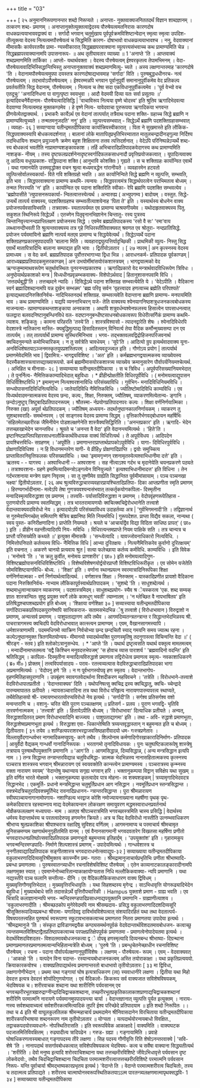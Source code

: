 +++
title = "03"

+++
[ २५ 
अनुमाननिरूपणानन्तर शब्दो निरूप्यते । अनाप्ता- नुक्तवाक्यजनिततदर्थं विज्ञान शाब्दज्ञानम् । तत्करण शब्द- प्रमाणम् । अनाप्तानुक्तेत्युक्तत्वाद्वेदस्य पौरुषेयत्वमतनिरासः कारणदोष वाधकप्रत्ययाभाववद्वाक्यं वा । सर्गादौ भगवान् चतुर्मुखाय पूर्वपूर्वक्रमविशिष्टान्वेदान् स्मृत्वा स्मृत्वा उपदिश- तीत्युक्त्या वेदस्य नित्यत्वमपौरुषेयत्वं च सिद्धमिति कारण- दोषाभावो वाधकप्रत्ययाभावश्च । 
ननु, वेदवाक्यानां मीमासकैः कार्यपरतयैव प्रामा- ण्यस्वीकारात् सिद्धब्रह्मपरवाक्याना व्युत्पत्त्यसंभवाच्च कथ प्रामाण्यमिति चेन्न । सिद्धब्रह्मपरवाक्यानामपि उपासनारूप- 
॥ अथ तृतीयावतार व्याख्या ॥ 
1 
'अनाप्ते 'ति । आप्तवाक्यं शब्दप्रमाणमिति तार्किका । आप्तो- यथार्थवक्ता । वेदस्य पौरुषेयत्वम् ईश्वरकृतत्व तेपामभिमनम् । वेदा- पौरुषेयत्ववादिभिस्सिद्धान्तिभिस्तु अनाप्तानुक्तवाक्यं शब्दप्रमाणमित्यु- च्यते । अस्य लक्षणान्तरमाह 'कारणदोषे 'ति । वेदानामपौरुषेयत्वमुपपा दयस्तत्र कारणदोषाद्यभावमाह 'सर्गादा' विति । पुरुषबुद्धधधीनरच- नत्वं पौरुषेयत्वम् । तदभावोऽपौरुषेयत्वम् । ईश्वरम्मन्नपि भगवान पूर्वानुपूर्वी समानानुपूर्वीकमेव वेद प्रतिकल्प प्रवर्तयतीति सिद्ध वेदानाम्, पौरुषेयत्वम् । नित्यत्व च तेषा सदा एकविधानुपूर्वीकत्वमेव । 'पूर्व 
वेभ्यो वच एतदूचुः' 'अनादिनिधना पा वागुत्पृष्टा स्वयभुवा । आदौ वेदमयी दिव्या यतः सर्वा प्रसूतयः ॥' इत्यादिवचनैर्वेदानाम- पौरुषेयत्वादिसिद्धि | 'वाचाविरूप नित्यया वृष्णे चोदस्व' इति श्रुतिव ऋगादिभेदवत्या वेदवाण्या नित्यत्वमाह मुक्तकण्ठमेव । हे वृष्णे नित्य- यावेदवाचा पुरुरूपया ऋगादिकया भगवन्त प्रीणयेत्येतद्वाक्यार्थ. । 
प्रभाकरैः कार्येऽर्थ एव वेदानां तात्पर्यात् तत्रैवाथ पदाना शक्ति- ग्रहाच्च सिद्धे ब्रह्मणि न प्रामाण्यमित्युच्यते । तन्मतमनुजदति' ननु' इति । व्युत्पत्त्यसम्भवात् - सिद्धेऽर्थे ब्रह्मणि पदशक्तिग्रहासम्भवात् । व्यवहा- 
२६ ] 
सव्याग्याया यतीन्द्रमतदीपिकाया 
कार्यात्त्रियस्वीकारात् । पिता ने सुखमास्ते इति लौकिक- सिद्धपवाक्यस्यापि बोधकत्वदर्शनात् । बालानां लोके मातापितृप्रभृतिभिरम्वातात मातुलचन्द्रादीनड्गुल्या निर्दिश्य तदभिधायिनः शब्दान् प्रयुञ्जानैः क्रमेण बहुश शिक्षिताना तत्तव त्पत्तिदर्शनात् । वेदेऽपि परिनिष्पन्नेऽप्यर्थे शब्द- स्य बोधकत्वं भवतीति नाप्रामाण्यशङ्कावकाश । तर्हि अभिचारादिप्रतिपादकवेदागस्य कथ प्रामाण्यमिति नाशङ्क- नीयम् । तस्य दृष्टफलप्रदर्शनेनादृष्टस्वर्गादिफलकसाधनादौ प्रवृत्तिप्रयोजकत्वात् । यूपादित्यवाक्य तु आदित्य वधूपप्रकाश- 
राद्धिपदाना शक्ति ( आनुभावि कोशक्तिः ) गृह्यते । स च शक्तिग्रहः कार्यान्वित एवार्थे । यथा गामानयेति उत्तमवृद्धोक्त वचन श्रुत्वा मध्यमत्रद्धेन गांरानीयते । व्यवहारमेन हटवतो व्युत्पित्सोर्वालस्यकार्या- विते गवि शक्तिग्रहो भवति । अत कार्यानिन्विते सिद्धे ब्रह्मणि न व्युत्पत्ति, सम्भवति, इति भाव । सिद्धपरवाक्याना प्रामाण्य कथमि- त्यन्वयः । सिद्धपरत्वमंत्र सिद्धार्थपरत्वेन पराभिमतत्व बोध्यम् । तन्मत निरस्यति 'न' इति । कार्यान्वित एव पदाना शक्तिरिति स्वीका- रेपि ब्रह्मणि पदशक्ति सम्भवत्येव । 'ब्रह्मोपासीते 'त्युपासनरूपकार्या- न्वितत्वात्तस्येत्यर्थ । अन्वारुह्य ( अभ्युपगम्य ) बादोयम् । वस्तुत. सिद्धे- उप्यर्थे तात्पर्य वाक्यस्य, पदशक्तिग्रहश्च सम्भवतीत्याशयेनाह 'पिता ते' इति । यस्यार्थस्य बोधनेन वाक्य प्रयोजनपर्यवसायिभवति । तत्रवाक्य- स्यतात्पर्यमत एव प्रामाण्य चाश्रयणीयमेव । यथोदाहृतवाक्यस्य पितु. सकुशल स्थिनिरूपे सिद्धेऽर्थे । एतच्णेन पितृवृनानभिज्ञानेन चिन्तातु- रस्य पुत्रस्य चिन्तानिवृत्त्यानन्दप्राप्तिलक्षण प्रयोजनस्य सिद्धे । एवमेव ब्रह्मप्रतिपादकस्य 'रसो वै सः' 'रमा'वाय लब्ध्वानन्दीभवती ति श्रुत्यन्तवाक्यस्य तत्र गृहे निधिरस्तीतिवाक्यवत् श्रवणत एव श्रोतुरा- नन्दप्रातिसिद्धे. प्रयोजन पर्यवमायिनो ब्रह्मणि नात्पर्य मतएव प्रामाण्य च सिद्धयेवेत्यर्थं । सिद्धेऽप्यर्थे पदाना शक्तिग्रहणप्रकारमुपपादयति 'बालाना मिति । व्यवहाराद्व्युत्पत्तिर्यादृच्छिकी । प्राथमिकी व्युत्प- निस्तु सिद्ध एवार्थे मातापित्रादिभिः बालाना सम्पाद्यत इति भावः । 
द्वितीयोऽवतार 
। 
[ २७ 
नपरम् | अन कृत्स्नस्य वेदस्य प्रामाध्यम । स वेदः कर्म. ब्रह्मप्रतिपादक पूर्वोत्तरभागाभ्या द्विधा भिन्न । आराधनकर्म- प्रतिपादक पूर्वकाण्डम् | आराध्यब्रह्मप्रतिपादकमुत्तरकाण्डम् | अन उभयोर्मीमांसयोरंकशास्त्रयम् । भागद्वयात्मको वेद ऋग्यजुम्मामाथवरूपेण चतुर्थावस्थितः पुनरनन्तप्रकारश्च । ऋगादिप्रकारो वेद मन्त्रार्थवादविधिरूपेण त्रिविधः । अनुष्ठेयार्थप्रकाशको मन्त्र | विध्यधीनप्रवृन्नम्भकवाक्य- विशेपोऽर्थवाद | हितानुशासनपवामि विधि । 
'तत्तदर्थबुद्धी'ति । तत्तच्छदने न्यादिः । 
दिसिद्धेऽथे 
पदाना शक्तिग्रह सम्भवत्येवेति ये । 'वेदेऽपीति । वैदिकाना स्वर्ग ब्रह्मादिशब्दानामपि यन्न दुखेन सम्भन्नम' 'ब्रह्म परिवृ सर्वन 'वृहत्त्वादव हणत्वाच्च ब्रह्मेति परिपश्यते' इत्याद्यथवादनिरुक्तिनिर्वच- नादिभिस्तनदर्थ शक्तिग्रह. सम्भवत्यवेति वेदान्ताना ब्रह्मणि प्रामाण्य- मनपायमिति भाव । कथ प्रामाण्यमिति । यद्यपि व्यननाभिचरन् यजे- तेति वाक्यस्य श्येनयागनिष्ठशत्रुधजनकत्वबोधकस्य माजन्यत्वा- त्प्रामाण्यकथन्ताशङ्काया अनवकाश । अथापि शत्रुवर्धम्यश्वेनफलस्य हिसात्वेन पापसाधनत्वात् फलद्वारा बलवदनिष्टानुबन्धिनविधे वल- वदष्टाननुबन्धीष्टसाधनबोधकत्वरूप विधेरीत्सर्गिकं प्रामाण्य कथमि- त्याशय. शङ्कितुः । कामना परिहरति 'तस्ये'ति । शास्त्रविश्वासो - त्पादनद्वारेति शेषः । श्येनादिविधेरपि वेदशास्त्रे नातिकाना मास्ति- क्यबुद्धिमुत्पाद्य हिसादितस्तान् विनिवर्त्य तेया वैदिक कर्मोन्मुख्यसम्पा दन एव तात्पर्यम् । तत् तात्पर्यार्थे प्रामाण्य सुस्थिरमिनिभाव । भगव- तद्भक्तवलवद्विद्रोहिजनपरिजवनार्थ क्वचिदनुमन्यते कमोभिचारिकम् । न तु सर्वत्रेति चावधेयम् । 'यूपे'ति । आदित्यो ग्रुप इत्यर्थवादवाक्य यूना- अनविधिशेषतयाऽञ्जनमस्कृतयुपप्रशस्तिपरम् । आदित्यवदुज्ज्वल इति । गौणोऽय प्रयोग | तात्पर्यार्थ प्रमाणमेवेदमिति भाव | द्विवामित्र:- भागद्वयविशिष्ट । 'अत' इति । कर्मब्रह्मभागद्वयात्मकस्य व्याख्येयस्य वेदस्यैकशास्त्रत्वात्तव्द्याख्यारूपयो. कर्म ब्रह्ममीमासयोरकशास्त्र्य 
व्याख्येय क्रमानुसारेण पौर्वापर्यनियमश्चेत्यर्थ. । अभिहित च मीनासा- 
२८ ] 
सव्याम्याया यतीन्द्रमतदीपिकाया 
। 
स च त्रिविध । अपूर्वपरिसख्यानियमभेदात् । ते पुनर्नित्य- नैमित्तिककाम्यादिभेदात् बहुविधाः । * व्रीहीन्प्रोक्षतीति विधिरपूर्वंविधि । ( मनोमयत्वाद्युपासन विधिर्विशिष्टविधि )* इमामगृभ्ण नित्यश्वरशनाविधिः परिसंख्याविधि । गुर्वभिग- मनादिविधिनियमविधि । सन्ध्योपासनादिविधिनित्यविधिः । जातेयादिविधि नैमित्तिकविधिः । ज्योतिष्टोमादिविधि काम्यविधि । एव विध्यर्थवादमन्त्रात्मकस्य वेदस्य छन्दः, कल्प:, शिक्षा, निरुक्तम्, ज्यौतिषम्, व्याकरणमित्येतान्य- ङ्गानि । छन्दोऽनुष्टुप् त्रिष्टुबादिप्रतिपादनरूपम् । श्रौतस्मा- र्नप्रयोगप्रतिपादनपरः कल्पः । शिक्षा वर्णनिर्णयात्मिका । निरुक्त (खा) अपूर्वा र्थप्रतिपादकम् । ज्यौतिषम् अध्ययन- तदर्थानुष्ठानकालनिर्णायकम् । व्याकरण तु सुशब्दस्वरादि- समर्थनपरम् । एवं साङ्गस्य वेदस्य प्रामाण्य सिद्धम् । 
वृत्तिकारैर्भगवद्बोधायन महर्षिभिः 'संहितमेतच्छारीरक जैमिनीयेन पोडशलक्षणेनेति शास्त्रैक्यसिद्धिरिति । 'अनन्तप्रकार' इति । ऋगादि- भेदेन तत्तच्छाखाभेदेन चानन्तविध । श्रूयते च 'अनन्ता वै वेदा' इति वेदानन्त्यमित्यर्थः । 
'हिते'ति । इष्टानिष्टप्राप्तिपरिहारसाधनालौकिकार्थविधायक वाक्यं विधिरित्यर्थ । ते अपूर्वविधय । आदिपदेन प्रायश्चित्तविधि- सग्रहणम् । 'अपूर्वेति । प्रमाणान्तराप्राप्तार्थप्रापकोऽपूर्वविधि । यागा- दिविधिरपुर्वविधि । प्रोक्षणादिविधिश्व । न हि विधानमन्तरेण यागी- ये व्रीहिy प्रोक्षणादिप्राप्ति । द्वयोः समुच्चित्य प्राप्तावितरनिवृत्तिफलकः परिसख्याविधिः । यथा 'इमामगृभ्णन् रशनामृतस्येत्यश्वाभिधानीमा दत्ते' इति । ऋतस्य - - यागस्य । अश्वाभिधानी -- अश्वरशना । सह नीत्वाऽश्व गर्दभ च मृदानेयेति चयनप्रकरणे पठ्यते । तत्राश्वरशना- ग्रहणे इमामित्यादिमन्त्रोऽङ्गत्वेन विनियुज्यते ' इत्यश्वाभिधानीमादत्त' इति विधिना । तेन गर्दभरशनाया मन्त्रेण ग्रहण निवृत्तम् । सा तु तूष्णीमेव ग्राह्येति सिद्धान्तित पूर्वमीमांसायाम् । पञ्च पञ्चनखा भक्ष्या' 
द्वितीयोऽवतार. 
[ २६ 
अथ श्रुत्यविरुद्धाचारव्यवहारप्रायश्चितादिप्रतिपा- दिका आप्तप्रणीता स्मृति प्रमाणम् । हिरण्यगर्भादीनामा- मत्वेऽपि तेषा गुणत्रयवश्यन्वसंभवात् तत्कर्तृकयोगकपिला- दिस्मृतीना मन्वादिस्मृत्यविरुद्धाशा एव प्रमाणम् । तत्त्ववि- पर्यासादिविरुद्धाशा न प्रमाणम् । वेदोपवृंहणरूपेतिहास - पुराणयोरपि प्रामाण्य स्वतम्सिद्धम् । तत्र भारतरामायणयोः क्वचित्क्वचिद्वेरोधभानेति तत्त्वाशे वेदान्तवाक्यवदविरोधो 
नेय । 
इत्यादयोऽपि परिसंख्याविधय उदाहर्तव्या अत्र | 'गुर्वभिगमनादी'ति । तद्विज्ञानार्थ स गुरुमेवाभिगच्छेत् समित्पाणि श्रेत्रिय ब्रह्मनिष्ठ मिति नियमविधि | गुरूपदेशत. प्राप्ता विद्यैव सकला, नान्यथा ( स्वय पुस्त- कनिरीक्षणादिना ) प्राप्तेति नियम्यते । श्रयते च 'आचार्याद्वैव विद्या विदिता साधिष्ठ प्रापत्' ( छा० ) इति । व्रीहीन वहन्तीत्यादिरपि निय- मविधिः । विधिरत्यन्तमप्राप्ते नियम पाक्षिके सति । तत्र चान्यत्र च प्राप्तौ परिसख्येति कथ्यते ॥' इत्युक्त मीमासकै । 'सन्ध्येत्यादि । यावज्जोवनाधिकारो नित्यविधि. । निमित्तोपनिपाते कर्तव्यस्य विधि- नैमित्तिक विधि | आभ्या दुरितक्षयः । नित्यनैमित्तिकरेव कुर्वाणो दुरितक्षयम्' इति वचनात् । अकरणे चानयो प्रत्यवाय श्रुत | सत्या फलेच्छाया कर्तव्य कर्मविधि. काम्यविधिः । इति विवेक । 'मनोमये 'ति । 'स क्रतु कुर्वीत, मनोमयः प्राणशरीर' ( छा० ) इति मनोमयत्वादिगुण- विशिष्टब्रह्मोपासनविधिविशिष्टविधि । विशेष्यविशेषणयोर्द्वयोरप्राप्तौ विशिष्टविधिरूरीकृत । एव सोमेन यजेतेति सोमविशिष्टयागविधि- बोध्य. । 'शिक्षा' इति । वर्णाना स्थानप्रयत्न स्वरमात्रादिनिरूपिका शिक्षा वर्णनिर्णयात्मका - वर्ण निर्णयार्थत्वादित्यर्थ. । वर्णशास्त्र शिक्षा । निरुक्तम् - यास्कादिप्रणीत प्रायशो वैदिकाना पदाना निरुक्तिनिर्वच- नाभ्याम लौकिकापूर्वस्वार्थप्रतिपादकम् । 'सुशब्दे 'ति । साधुशब्देत्यर्थ । शब्दमाधुत्वान्वाख्यान व्याकरणम् । पदशास्त्रमिदम्। साधुशब्दप्रयोग- स्यैव श्र ेयस्करत्व 'एक. शब्द सम्यक् ज्ञातः शास्त्रान्वितः सुष्ठु प्रयुक्त स्वर्गे लोके कामधुग् भवती' त्याम्नातम् । 'न म्लेच्छित वै नापभाषितव' इति प्रतिषिद्धश्चापशब्दप्रयोग इति बोध्यम् । 'शिक्षाया वर्णशिक्षा 
३० ] 
सव्यास्याया यतीन्द्रमतदीपिकाया 
सर्गादिपञ्चकप्रतिपदकपुराणेष्वपि 
सात्त्विकराज- सतामसभेदभिन्न ेषु तत्त्वाशे ( विरोधाभावान ) विरुद्वाशो न प्रमाणम्, अन्यत्सर्व प्रमाणम् । पाशुपताद्यागण अपि तथैव । आगमदिव्यतन्त्रतन्त्रान्त र सिद्धान्तभेदभिन्नस्य श्री. पाचरात्रागमस्य क्वचिदपि वेदविरोधाभावात् कात्स्त्यन प्रामाण्यम् । एवम, वैखानसागमस्यापि । धर्मशास्त्राणामपि 
. 
पदममधिगमो व्याक्रिण निर्वचोभ्या छन्द छन्दचितौ स्याद् गमयनि समय ज्यात्थ रहना । कल्पेऽनुष्ठानमुक्त त्रितगमितयोन्यय- मीमानयो स्यादर्थव्यक्ति पुराणस्मृतिषु तदनुगास्त्वा विचिन्वन्ति वेदा ॥' ( श्रीरङ्ग - स्तव ) इति श्लोकोऽत्रानुसन्धेय. । 
* 
'आप्ते 'ति । यथार्थ द्रष्टृत्वसति यथार्थ वक्तृत्व मामतमत्वम् । मन्वादीनामाप्ततमत्व 'यद्वै किश्चिन मनुवदत्तभेपजम्' 'स होवाच व्यास पाराशर्य ' 'ब्रह्मवादिनो वदन्ति' इति श्रतिसिद्धम् । कापिला- दिस्मृतीना मन्वादित्यविरुद्धाशे प्रमाणत्व तद्विरोधेत्व प्रमाणत्व स्मृत्य- नवकाशाधिकरणे ( ब्र० मी० ) प्रोक्तम् | तत्त्वविपर्यासादयः - पराव- रतत्त्वव्यत्यास वेदविरुद्धाचारादिप्रतिपादका भागा अप्रमाणमित्यर्थः । 'वेदोपनु हणे 'ति । न ण पूर्वभागस्योपवृ हण स्मृतय । वेदान्तभागोप- वृहणमितिहासपुराणानि । उपबृंहण स्वावगतवेदार्थाना विशदीकरण महपिवचने । 'तत्रेति । विरोधभाने-तत्त्वाशे वेदविरोधापातप्रतीतो । 'वेदान्तवाक्यव' दिति । यथोपनिषत्सु क्वचिद्र द्रस्य क्वचिद्धातु, क्वचि- च्चेन्द्रादे पारम्यमापाततः प्रतीयते । न्यायसञ्चारादिना तत्र यथा विरोध परिहृत्य नारायणपारम्यपरत्व स्थाप्यते, तथैवेतिहासयो श्री- रामायणभारतयोरप्यविरोधो नेय इत्यर्थः । 
'सर्गादी'ति । सर्गश्व प्रतिसर्गश्व वशो मन्वन्तराणि च । वशानु- चरित चेति पुराण पञ्चलक्षणम् ॥ प्रतिसर्ग - प्रलय । पुराण भगवद्वि- भृतिवि तारवर्णनात्मकम् । 'तत्त्वाशे' इति । हितायेऽपीति बोध्यम् । 'विरोधाभावा' दित्याधिक प्रतीयते । अन्यत्, विरुद्धाशादितरत् प्रमाण विरोधाभावादिनि बाज्ज्यय । पाशुपताद्यागमा' इति । तथा - अवि- रुद्धाशे प्रमाणभूताः, विरुद्धाशेष्वप्रमाणभूता इत्यर्थ । विरुद्धाशा एवा- धिकान्तेष्विति त्रय्यन्तवृद्धास्तान् न बहुमन्वत इति च बोध्यम् । 
द्वितीयतारः 
[ ३१ 
तयेव ॥ शाण्डित्यपराशरभरद्वाजवसिष्ठहारीवादयो धम- गःस्त्रप्रणेतारः । विल्लायुर्वेदगान्धर्वभर नागमादिकमप्युपयु- कागे तथैव । शिल्पोनाम कर्मणादिगोरखाकारादिनिर्माण- प्रतिपादक | आयुर्वेदो वैद्यकम् गान्धर्वो गानादिनिरूपकः । भरतागमो तृनादिविधायकः । पुनः चतुष्पष्टिकलारूपेषु शास्त्रेषु तत्रापाय पुरुषार्थोपयुक्तानि प्रमाणानि ॥ 
'आग'ति । आगमसिद्धान्न, दिव्यसिद्धान्न, ( अन्य मन्त्रसिद्धान इत्यपि नाम । ) तन्त्र सिद्धान्त तन्त्रान्तरविद्यान्न चतुविधमिद्धा- न्नात्मक भेदभिन्नस्य नानासहितात्मकस्य कृत्स्नस्य पञ्चरात्र शास्त्रस्य भगवान् श्रीमन्नारायण एवं स्वयवक्तेति कान्स्त्येन प्रामाण्यमस्य । पञ्चरात्रस्य कृन्म्नस्य वक्ता नारायण स्वयम्' 'वेदान्तेषु यथान्याय सगृह्य भगवान् हरि । भक्तानुकम्पया विद्वान् सविक्षेप यथा सुखम् ॥ इति वर्णित भारते मोक्षवमे । भक्तानुकम्पया कृतत्वादेव पात्र मोहना- त्व शक्यशङ्कम् | त्रय्यामृगादिभेदवदत्र सिद्धानभेद । एकमूर्ति- प्रधानो मन्त्रमिद्धान्त चतुमूर्तिप्रधान आग नसिद्धान । नवमूर्तिप्रधान स्तन्त्रसिद्धान्त । वक्त्रभेदत्रिचतुरादिवक्त्रमूर्तिभेद रावनादिप्रधानन- न्त्रान्तरसिद्धान्त । पुरा श्रीमन्नारायण स्वीयपञ्चायनागानामोपगाय- नशाण्डिल्य भरद्वाज कोशि नमोज्यायनाख्याना महर्षीणा पृथक् पृथ- 
कमेकदिवारात्र रहस्वाम्नाय माद्य वेदमेकायन्सन लोकरक्षण समायुवरण मद्धमस्वाराधनप्रवर्तनार्थ मोक्षैकफललक्षण मध्यापया- माम । अतएव श्रीपञ्चरात्रमिति भगवच्छास्त्रमिति चास्य प्रसिद्धि | वेदार्थस्य धर्मस्य वेदान्तार्थस्य च परतत्वादेरुपवृ हणमनेन क्रियते। अत्र च 
चिद वेदविरोधो नास्तीति उत्नम्भवाधिकरण श्रीभाप्य श्रुतप्रकाशिका श्रीपाश्चरात्र रक्षादिषु सुविशद वर्णितम् । आगमनामाप्य च परमाचार्य श्रीमचामृत मुनिसत्त्रमण्यम रक्षणार्थमनुगृहीतमिति वानम् । एवं वैनानसागमानी भगवदवतारेग विखतसा महर्षिणा प्रणीतो भगवदाराधनप्रतिष्ठोत्सवादिप्रतिपादक प्रमाणभूतो बहुमन्तव्य इतिहार्द्दम् । 'उपयुक्तांश' इति । गृहारामकुप भगवन्मन्दिरमण्डपादि- निर्माणे शिल्पशास्त्रं प्रमाणम् - उपादेयमित्यर्थः । गान्धर्वशास्त्र च नृनगीतवाद्यादिप्रतिपादक सङ्गीतशास्त्र भगवदाराधनोत्सवाद्युप-३२ ] 
सव्याख्याया यतीन्द्रमतदीपिकाया 
वकुलाभरणादिदिव्यसूरिश्रीमुक्तय कार्त्स्न्येन प्रमा- गतराः । श्रीमद्रामानुजाचार्यप्रभृतिभिः प्रणीता श्रीभाष्यादि- 
प्रबन्धा प्रमाणतमाः । 
पुरुषस्वातन्त्र्याधीन रचनाविशेषविशिष्ट पौरुषेयम् । एतेन काव्यनाटकालङ्कारादीनामपि लक्षणमुक्त स्यात् । एवमाप्नेनोच्चारितान्याकाक्षायोग्यतास निधि मल्लौकिकवाक्या- न्यपि प्रमाणानि । यथा नद्यास्तीरे पञ्च फलानि सन्तीत्या- दीनि । एव वैदिकलौकिकसाधारण वाक्य द्विविधम् । मुख्यवृत्तिगौणवृत्तिभेदात् । मुख्यवृत्तिरभिधावृतिः । यथा सिहशब्दस्य मृगेन्द्र । साऽभिधावृत्ति योगरूढ्यादिभेदेन बहुविधा | मुख्यार्थबाधे सति तदासन्नेऽर्थे वृत्तिरौपचारिकी । 
Hampus 
युक्ताशे प्रमाण - ग्राह्य भवति । एव चित्रादि कलाज्ञानान्यपि भगव- न्मन्दिरमण्डपादिप्रसाधनाद्यपयुक्तानि प्रमाणानि - ग्राह्माणीत्याशय । 'वकुलाभरणादीति । श्रीमच्छठकोप मुनेरेवेदमपि नाम श्रीसम्प्रदाय- प्रसिद्ध वकुलाभरणादिदशदिव्यसूरि श्रीसूक्तिरूपादिव्यप्रबन्धा श्रीरामा- यणादिवद्व दाविर्भावविशेपत्वात् संशयादिरहितं यथा तथा वेदतात्पर्य- विषयपरतत्त्वहित पुरुषार्थ स्वरूपाणा स्फुटावभासकत्वाच्च प्रमाणतरा नितरा प्रमाणतया उपादेया इत्यर्थः । 'श्रीमद्रामानुजे 'ति । संस्कृत द्राविडागमद्वयैक कण्ठ्यसमर्थनपूर्वकं वेदवेदान्तार्थविशदतमावबोधजन- कत्वाच्छु त्यन्तसम्मतविशिष्टाद्वैतप्रतिष्ठापकत्वाच्च परपक्षप्रतिक्षेपपूर्वकं प्रमाणतमा - प्रमाणत्वेनोपादेयतमा इत्यर्थः । वेदार्थविशदविशदतर- विशदतमावबोधजनकत्वा द्व े दोपबृ हणस्मृत्यादि दिव्यनबन्ध श्रीभाष्या- दिग्रन्थाना प्रमाणप्रमाणतरप्रमाणतमत्वान्यभिहितान्यत्रेति बोध्यम् । 
'पुरुषे 'ति । प्रबन्धृचेतनेच्छाधीन रचनाविशिष्ट पौरुषेयम् । रचना - पदाना पौर्वापर्यलक्षणानुपूर्वीविशेषः । लक्षणम् - पौरुषेयत्व- रूपम् । एवम् - वेदवाक्यवत् । 'आकाक्षे 'ति । यत्पदेन विना पदान्त- रस्यान्वयबोधाजनकत्वम् अस्ति तयोराकाक्षा । यथा प्रकृतिप्रत्यययो. क्रियाकारकयोश्च । वाक्यप्रतिपाद्यार्थस्य प्रमाणान्तरतो बाधाभावो 
तृतीयोऽवतारः 
[ ३३ 
मा द्विविधा, लक्षणागोणीभेदान् । प्रथमा यथा गङ्गायां घोष इत्यत्राधिकरण (त्व) स्यवाधानीरे लक्षणा । द्वितीया यथा मिहो देवदत्त इत्यत्र देवदत्तं शोर्यादिगुणयोगात् । एवं वैदिकलो- किकरूप सर्व वाक्यजात सविशेषविषयकम्, भेदविषयक च। शरीरवाचक शब्दाना यथा शारीरिणि पर्यवसानम् एव भगवच्छरीरभूतत्रह्मरुद्राग्नीन्द्रादिचिद्वाचकशब्दाना, तच्छरीरभूतप्रकृतिकालाकाशप्राणाद्यचिद्वाचकशब्दानां शरीरिणि परमात्मनि नारायणे पर्यवमानमुपपादयन्त्या चार्या । वेदान्तज्ञानात् व्युत्पत्ति पूर्यत इत्युक्तम् । नाराय- णस्य सर्वशब्दवाच्यत्वं सर्वशरीरकत्वमित्यादिकं तुपरि ईश्व परिच्छेदे प्रतिपादयाम ॥ इति शब्दो निरूपितः ।। 
तथा 
च 
4 
इति श्री वाघूलकुलतिलक श्रीमन्महाचार्य प्रथमदामेन श्रीनिवासदानेन विरचिताया यतीन्द्रमतदीपिकाया शारीरकपरिभाषाया शब्दनरूपण नाम 
तृतीयोऽवतार ॥ 
योग्यता । यत्पदार्थयोरन्वयबाधो विवक्षित., तद्वाचकपदयोरव्यवधाने- नोपस्थितिरासति । इति स्वरूपविवेक आकाक्षादे | वाक्यमिति । वाक्यघटक पदजातमितिविवक्षितम् । रुढ्यादीत्य त्रादिपढेन । गरुड- ग्रह्या । गङ्गायामिति । प्रवाहे घोषाधिकरणत्वस्यबाधात् गङ्गापदस्य तीरे लक्षणा । सिह पदस्य गौणीवृत्ति रिति शेषोऽनन्तरवाक्ये | 'सवि- शेषे 'ति । नानापदार्थ ससर्गावबोधकत्वात् सविशेपविषयकत्व भेदविषय- कत्व च सर्वेषा वाक्याना सिद्ध्यतीत्यर्थ । 'शरीरेंति । देवो मनुष्य इत्यादि शरोरवाचिशब्दाना यथा तत्तच्छरीरविशिष्टे जीवेऽभिधावृत्ते पर्यवसान दृष्ट लोकवेदयो:, तथैव चिदचिद्वाचिशब्दाना चिदचिता परमात्मशरीरत्वात्तत्तच्छरीरविशिष्टे परमात्मनि पर्यवसान निरूप- यन्ति पूर्वाचार्या श्रीमद्भाष्यकारप्रभृतय इत्यर्थ ) 'वेदान्ते ति । वेदान्ते परमात्मशरीरत्व चिदचितोः, तस्य च तदात्मत्व प्रतिपाद्यते । शरीरस्य चात्माघोनस्वरूपस्थितिकतयाऽऽत्म पारतन्त्र्यलक्षणमात्मापृथक्सद्धवि- 
1 
३४ ] 
सव्याख्याया यतीन्द्रमतदीपिकाया 
